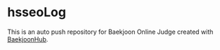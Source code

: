 # hsseoLog
This is an auto push repository for Baekjoon Online Judge created with [BaekjoonHub](https://github.com/BaekjoonHub/BaekjoonHub).
